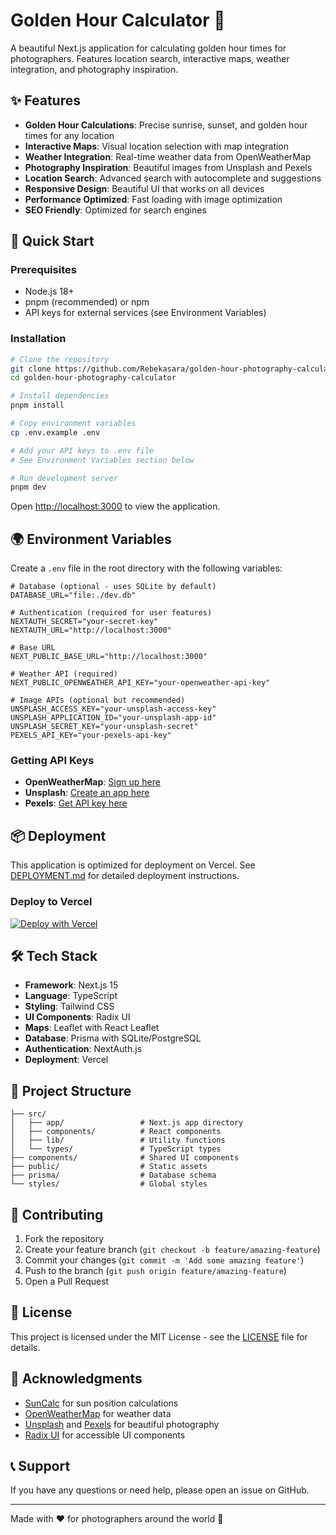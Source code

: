# Golden Hour Calculator 🌅

A beautiful Next.js application for calculating golden hour times for photographers. Features location search, interactive maps, weather integration, and photography inspiration.

## ✨ Features

- **Golden Hour Calculations**: Precise sunrise, sunset, and golden hour times for any location
- **Interactive Maps**: Visual location selection with map integration
- **Weather Integration**: Real-time weather data from OpenWeatherMap
- **Photography Inspiration**: Beautiful images from Unsplash and Pexels
- **Location Search**: Advanced search with autocomplete and suggestions
- **Responsive Design**: Beautiful UI that works on all devices
- **Performance Optimized**: Fast loading with image optimization
- **SEO Friendly**: Optimized for search engines

## 🚀 Quick Start

### Prerequisites

- Node.js 18+ 
- pnpm (recommended) or npm
- API keys for external services (see Environment Variables)

### Installation

```bash
# Clone the repository
git clone https://github.com/Rebekasara/golden-hour-photography-calculator.git
cd golden-hour-photography-calculator

# Install dependencies
pnpm install

# Copy environment variables
cp .env.example .env

# Add your API keys to .env file
# See Environment Variables section below

# Run development server
pnpm dev
```

Open [http://localhost:3000](http://localhost:3000) to view the application.

## 🌍 Environment Variables

Create a `.env` file in the root directory with the following variables:

```env
# Database (optional - uses SQLite by default)
DATABASE_URL="file:./dev.db"

# Authentication (required for user features)
NEXTAUTH_SECRET="your-secret-key"
NEXTAUTH_URL="http://localhost:3000"

# Base URL
NEXT_PUBLIC_BASE_URL="http://localhost:3000"

# Weather API (required)
NEXT_PUBLIC_OPENWEATHER_API_KEY="your-openweather-api-key"

# Image APIs (optional but recommended)
UNSPLASH_ACCESS_KEY="your-unsplash-access-key"
UNSPLASH_APPLICATION_ID="your-unsplash-app-id"
UNSPLASH_SECRET_KEY="your-unsplash-secret"
PEXELS_API_KEY="your-pexels-api-key"
```

### Getting API Keys

- **OpenWeatherMap**: [Sign up here](https://openweathermap.org/api)
- **Unsplash**: [Create an app here](https://unsplash.com/developers)
- **Pexels**: [Get API key here](https://www.pexels.com/api/)

## 📦 Deployment

This application is optimized for deployment on Vercel. See [DEPLOYMENT.md](./DEPLOYMENT.md) for detailed deployment instructions.

### Deploy to Vercel

[![Deploy with Vercel](https://vercel.com/button)](https://vercel.com/new/clone?repository-url=https://github.com/Rebekasara/golden-hour-photography-calculator)

## 🛠️ Tech Stack

- **Framework**: Next.js 15
- **Language**: TypeScript
- **Styling**: Tailwind CSS
- **UI Components**: Radix UI
- **Maps**: Leaflet with React Leaflet
- **Database**: Prisma with SQLite/PostgreSQL
- **Authentication**: NextAuth.js
- **Deployment**: Vercel

## 📁 Project Structure

```
├── src/
│   ├── app/                 # Next.js app directory
│   ├── components/          # React components
│   ├── lib/                 # Utility functions
│   └── types/               # TypeScript types
├── components/              # Shared UI components
├── public/                  # Static assets
├── prisma/                  # Database schema
└── styles/                  # Global styles
```

## 🤝 Contributing

1. Fork the repository
2. Create your feature branch (`git checkout -b feature/amazing-feature`)
3. Commit your changes (`git commit -m 'Add some amazing feature'`)
4. Push to the branch (`git push origin feature/amazing-feature`)
5. Open a Pull Request

## 📄 License

This project is licensed under the MIT License - see the [LICENSE](LICENSE) file for details.

## 🙏 Acknowledgments

- [SunCalc](https://github.com/mourner/suncalc) for sun position calculations
- [OpenWeatherMap](https://openweathermap.org/) for weather data
- [Unsplash](https://unsplash.com/) and [Pexels](https://pexels.com/) for beautiful photography
- [Radix UI](https://radix-ui.com/) for accessible UI components

## 📞 Support

If you have any questions or need help, please open an issue on GitHub.

---

Made with ❤️ for photographers around the world 📸